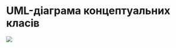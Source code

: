 # UML-діаграма концептуальних класів
![](https://github.com/oleksandrblazhko/eai205-shapovalova/blob/with_laboratory_work_5/2-SoftwareDesign/2.1-UMLConceptClasses/%D0%94%D0%B8%D0%B0%D0%B3%D1%80%D0%B0%D0%BC%D0%BC%D0%B0%20%D0%B1%D0%B5%D0%B7%20%D0%BD%D0%B0%D0%B7%D0%B2%D0%B0%D0%BD%D0%B8%D1%8F.drawio.png)
